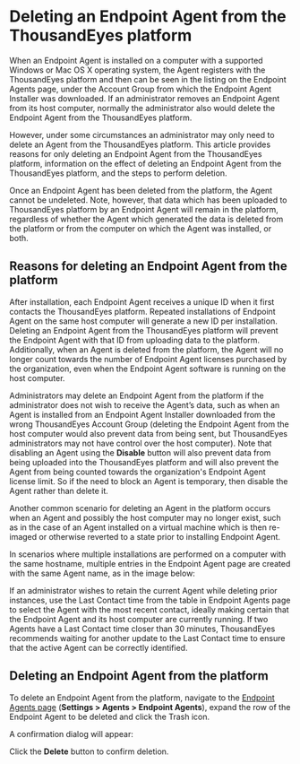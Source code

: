 # Deleting an Endpoint Agent from the ThousandEyes platform

When an Endpoint Agent is installed on a computer with a supported Windows or Mac OS X operating system, the Agent registers with the ThousandEyes platform and then can be seen in the listing on the Endpoint Agents page, under the Account Group from which the Endpoint Agent Installer was downloaded. If an administrator removes an Endpoint Agent from its host computer, normally the administrator also would delete the Endpoint Agent from the ThousandEyes platform.

However, under some circumstances an administrator may only need to delete an Agent from the ThousandEyes platform. This article provides reasons for only deleting an Endpoint Agent from the ThousandEyes platform, information on the effect of deleting an Endpoint Agent from the ThousandEyes platform, and the steps to perform deletion.

Once an Endpoint Agent has been deleted from the platform, the Agent cannot be undeleted. Note, however, that data which has been uploaded to ThousandEyes platform by an Endpoint Agent will remain in the platform, regardless of whether the Agent which generated the data is deleted from the platform or from the computer on which the Agent was installed, or both.

## Reasons for deleting an Endpoint Agent from the platform

After installation, each Endpoint Agent receives a unique ID when it first contacts the ThousandEyes platform. Repeated installations of Endpoint Agent on the same host computer will generate a new ID per installation. Deleting an Endpoint Agent from the ThousandEyes platform will prevent the Endpoint Agent with that ID from uploading data to the platform. Additionally, when an Agent is deleted from the platform, the Agent will no longer count towards the number of Endpoint Agent licenses purchased by the organization, even when the Endpoint Agent software is running on the host computer.

Administrators may delete an Endpoint Agent from the platform if the administrator does not wish to receive the Agent’s data, such as when an Agent is installed from an Endpoint Agent Installer downloaded from the wrong ThousandEyes Account Group \(deleting the Endpoint Agent from the host computer would also prevent data from being sent, but ThousandEyes administrators may not have control over the host computer\). Note that disabling an Agent using the **Disable** button will also prevent data from being uploaded into the ThousandEyes platform and will also prevent the Agent from being counted towards the organization's Endpoint Agent license limit. So if the need to block an Agent is temporary, then disable the Agent rather than delete it.

Another common scenario for deleting an Agent in the platform occurs when an Agent and possibly the host computer may no longer exist, such as in the case of an Agent installed on a virtual machine which is then re-imaged or otherwise reverted to a state prior to installing Endpoint Agent.

In scenarios where multiple installations are performed on a computer with the same hostname, multiple entries in the Endpoint Agent page are created with the same Agent name, as in the image below:

If an administrator wishes to retain the current Agent while deleting prior instances, use the Last Contact time from the table in Endpoint Agents page to select the Agent with the most recent contact, ideally making certain that the Endpoint Agent and its host computer are currently running. If two Agents have a Last Contact time closer than 30 minutes, ThousandEyes recommends waiting for another update to the Last Contact time to ensure that the active Agent can be correctly identified.

## Deleting an Endpoint Agent from the platform

To delete an Endpoint Agent from the platform, navigate to the [Endpoint Agents page](https://app.thousandeyes.com/settings/agents/endpoint/?section=agents) \(**Settings &gt; Agents &gt; Endpoint Agents**\), expand the row of the Endpoint Agent to be deleted and click the Trash icon.

A confirmation dialog will appear:

Click the **Delete** button to confirm deletion.

